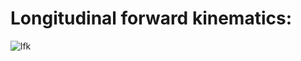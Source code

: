 # Longitudinal forward kinematics:

![lfk](https://github.com/spider-tronix/shadow-bot/blob/master/mathematical-model/kinematics/longitudinal-kinematics.gif)

